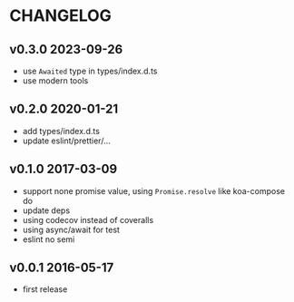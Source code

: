 # CHANGELOG

## v0.3.0 2023-09-26

- use `Awaited` type in types/index.d.ts
- use modern tools

## v0.2.0 2020-01-21

- add types/index.d.ts
- update eslint/prettier/...

## v0.1.0 2017-03-09

- support none promise value, using `Promise.resolve` like koa-compose do
- update deps
- using codecov instead of coveralls
- using async/await for test
- eslint no semi

## v0.0.1 2016-05-17

- first release
